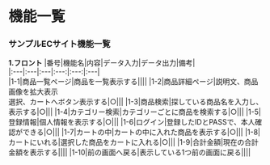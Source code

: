 # 機能一覧
### サンプルECサイト機能一覧
**1.フロント**
|番号|機能名|内容|データ入力|データ出力|備考|  
|:---|:---|:---|:---:|:---:|:---|  
|1-1|商品一覧ページ|商品を一覧表示する||||
|1-2|商品詳細ページ|説明文、商品画像を拡大表示<br>選択、カートへボタン表示する|○|||
|1-3|商品検索|探している商品名を入力し、表示する|○|||
|1-4|カテゴリー検索|カテゴリーごとに商品を検索する|○|||
|1-5|登録情報|個人情報を表示する|○|||
|1-6|ログイン|登録したIDとPASSで、本人確認ができる|○|||
|1-7|カートの中|カートの中に入れた商品を表示する|○|||
|1-8|カートにいれる|選択した商品をカートに入れる|○|||
|1-9|合計金額|現在の合計金額を表示する||||
|1-10|前の画面へ戻る|表示している1つ前の画面に戻る||||
